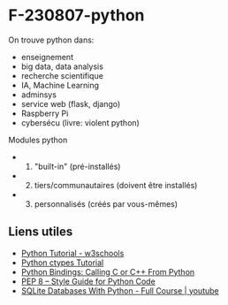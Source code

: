 # F-230807-python


On trouve python dans:  
- enseignement
- big data, data analysis
- recherche scientifique
- IA, Machine Learning
- adminsys
- service web (flask, django)
- Raspberry Pi
- cybersécu (livre: violent python)

Modules python
- 1. "built-in" (pré-installés)
- 2. tiers/communautaires (doivent être installés)
- 3. personnalisés (créés par vous-mêmes)

## Liens utiles
- [Python Tutorial - w3schools](https://www.w3schools.com/python/default.asp)
- [Python ctypes Tutorial](https://coderslegacy.com/python/ctypes-tutorial/)
- [Python Bindings: Calling C or C++ From Python](https://realpython.com/python-bindings-overview/)
- [PEP 8 – Style Guide for Python Code](https://peps.python.org/pep-0008/)
- [SQLite Databases With Python - Full Course | youtube](https://youtu.be/byHcYRpMgI4?si=ZoIeKgFmf1O6uoQ8)